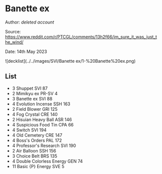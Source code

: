 # Banette ex

Author: *deleted account*

Source: <https://www.reddit.com/r/PTCGL/comments/13h2f66/im_sure_it_was_just_the_wind/>

Date: 14th May 2023

![decklist](../../images/SVI/Banette ex/1-%20Banette%20ex.png)

## List

* 3 Shuppet SVI 87
* 2 Mimikyu ex PR-SV 4
* 3 Banette ex SVI 88
* 4 Evolution Incense SSH 163
* 2 Field Blower GRI 125
* 4 Fog Crystal CRE 140
* 2 Hisuian Heavy Ball ASR 146
* 4 Suspicious Food Tin CPA 66
* 4 Switch SVI 194
* 4 Old Cemetery CRE 147
* 4 Boss's Orders PAL 172
* 4 Professor's Research SVI 190
* 2 Air Balloon SSH 156
* 3 Choice Belt BRS 135
* 4 Double Colorless Energy GEN 74
* 11 Basic {P} Energy SVE 5
